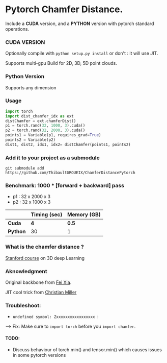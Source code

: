 # Pytorch Chamfer Distance.

Include a **CUDA** version, and a **PYTHON** version with pytorch standard operations.

### CUDA VERSION

Optionally compile with `python setup.py install` or don't : it will use JIT.

Supports multi-gpu
Build for 2D, 3D, 5D  point clouds.

### Python Version

Supports any dimension

### Usage

```python
import torch
import dist_chamfer_idx as ext
distChamfer = ext.chamferDist()
p1 = torch.rand(32, 1000, 3).cuda()
p2 = torch.rand(32, 2000, 3).cuda()
points1 = Variable(p1, requires_grad=True)
points2 = Variable(p2)
dist1, dist2, idx1, idx2= distChamfer(points1, points2)
```



### Add it to your project as a submodule

```shell
git submodule add https://github.com/ThibaultGROUEIX/ChamferDistancePytorch
```

### Benchmark: 1000 * [forward + backward] pass

* p1 : 32 x 2000 x 3
* p2 : 32 x 1000 x 3

|  | Timing (sec)    | Memory (GB)     |
| ---------- | -------- | ------- |
| **Cuda**     | **4** | **0.5** |
| **Python**     | 30 | 1  |


### What is the chamfer distance ? 

[Stanford course](http://graphics.stanford.edu/courses/cs468-17-spring/LectureSlides/L14%20-%203d%20deep%20learning%20on%20point%20cloud%20representation%20(analysis).pdf) on 3D deep Learning

### Aknowledgment 

Original backbone from [Fei Xia](https://github.com/fxia22/pointGAN/blob/master/nndistance/src/nnd_cuda.cu).

JIT cool trick from [Christian Miller](https://github.com/chrdiller)

### Troubleshoot:

- `undefined symbol: Zxxxxxxxxxxxxxxxxx `:

--> Fix: Make sure to `import torch` before you `import chamfer`.

#### TODO:

* Discuss behaviour of torch.min() and tensor.min() which causes issues in some pytorch versions
